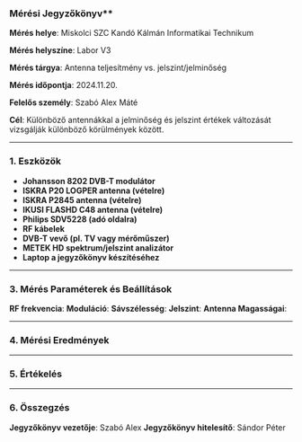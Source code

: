 ### Mérési Jegyzőkönyv**

**Mérés helye**: Miskolci SZC Kandó Kálmán Informatikai Technikum 

**Mérés helyszíne**: Labor V3

**Mérés tárgya**: Antenna teljesítmény vs. jelszint/jelminőség

**Mérés időpontja**: 2024.11.20.  

**Felelős személy**: Szabó Alex Máté

**Cél**: Különböző antennákkal a jelminőség és jelszint értékek változását vizsgálják különböző körülmények között.


---

### 1. **Eszközök**

- **Johansson 8202 DVB-T modulátor**
- **ISKRA P20 LOGPER antenna (vételre)**
- **ISKRA P2845 antenna (vételre)**
- **IKUSI FLASHD C48 antenna (vételre)**
- **Philips SDV5228 (adó oldalra)**
- **RF kábelek**
- **DVB-T vevő (pl. TV vagy mérőműszer)**
- **METEK HD spektrum/jelszint analizátor**
- **Laptop a jegyzőkönyv készítéséhez**

---

### 3. **Mérés Paraméterek és Beállítások**

**RF frekvencia**: 
**Moduláció**:
**Sávszélesség**:
**Jelszint**: 
**Antenna Magasságai**:

---

### 4. **Mérési Eredmények**


---

### 5. **Értékelés**


---

### 6. **Összegzés**


**Jegyzőkönyv vezetője**: Szabó Alex
**Jegyzőkönyv hitelesítő**: Sándor Péter
